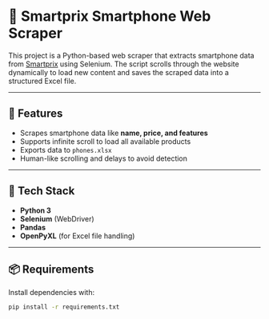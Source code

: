 # 📱 Smartprix Smartphone Web Scraper

This project is a Python-based web scraper that extracts smartphone data from [Smartprix](https://www.smartprix.com/) using Selenium. The script scrolls through the website dynamically to load new content and saves the scraped data into a structured Excel file.

---

## 🚀 Features

- Scrapes smartphone data like **name, price, and features**
- Supports infinite scroll to load all available products
- Exports data to `phones.xlsx`
- Human-like scrolling and delays to avoid detection

---

## 🧰 Tech Stack

- **Python 3**
- **Selenium** (WebDriver)
- **Pandas**
- **OpenPyXL** (for Excel file handling)

---

## 📦 Requirements

Install dependencies with:

```bash
pip install -r requirements.txt
